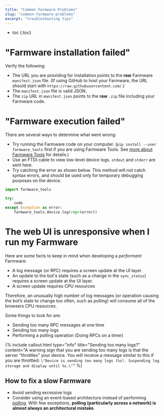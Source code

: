 ```yaml
---
title: "Common Farmware Problems"
slug: "common-farmware-problems"
excerpt: "troubleshooting tips"
---
```


* toc
{:toc}

# "Farmware installation failed"

Verify the following:
* The URL you are providing for installation points to the __raw__ Farmware `manifest.json` file. (If using GitHub to host your Farmware, the URL should start with `https://raw.githubusercontent.com/`.)
* The `manifest.json` file is valid JSON.
* The `zip` URL in `manifest.json` points to the __raw__ `.zip` file including your Farmware code.

# "Farmware execution failed"

There are several ways to determine what went wrong:
* Try running the Farmware code on your computer. (`pip install --user farmware_tools` first if you are using Farmware Tools. See [more about Farmware Tools](doc:farmware#section-more-about-farmware-tools) for details.)
* Use an FTDI cable to view low-level device logs. `stdout` and `stderr` are sent here.
* Try catching the error as shown below. This method will not catch syntax errors, and should be used only for temporary debugging purposes on the device.


```python
import farmware_tools

try:
    code
except Exception as error:
    farmware_tools.device.log(repr(error))
```

# The web UI is unresponsive when I run my Farmware

Here are some facts to keep in mind when developing a _performant_ Farmware:

 * A log message (or RPC) requires a screen update at the UI layer.
 * An update to the bot's state (such as a change in the `sync_status`)  requires a screen update at the UI layer.
 * A screen update requires CPU resources

Therefore, an unusually high number of log messages (or operation causing the bot’s state to change too often, such as polling) will consume all of the browsers CPU resources.

Some things to look for are:

 * Sending too many RPC messages at one time
 * Sending too many logs
 * Performing a polling operation (Doing RPCs on a timer)

{% include callout.html type="info" title="Sending too many logs?" content="A warning sign that you are sending too many logs is that the server \"throttles\" your device.
You will receive a message similar to this if you are throttled:  `\"Device is sending too many logs (%s). Suspending log storage and display until %s.\"`" %}

## How to fix a slow Farmware

 * Avoid sending excessive logs
 * Consider using an event-based architecture instead of performing [polling](https://en.wikipedia.org/wiki/Polling_computer_science). With few exceptions, **polling (particularly across a network) is almost always an architectural mistake**.
